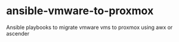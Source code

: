 # ansible-vmware-to-proxmox
Ansible playbooks to migrate vmware vms to proxmox using awx or ascender
